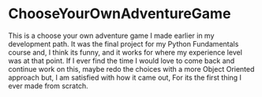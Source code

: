 # ChooseYourOwnAdventureGame
This is a choose your own adventure game I made earlier in my development path. It was the final project for my Python Fundamentals course and, I think its funny, and it works for where my experience level was at that point. If I ever find the time I would love to come back and continue work on this, maybe redo the choices with a more Object Oriented approach but, I am satisfied with how it came out, For its the first thing I ever made from scratch. 